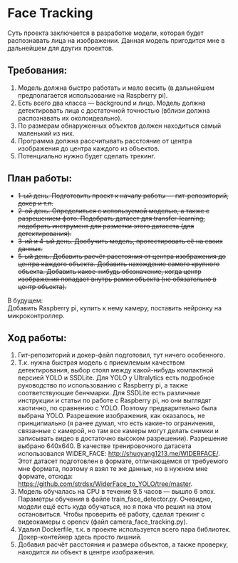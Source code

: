 # Face Tracking  

Суть проекта заключается в разработке модели, которая будет распознавать лица на изображении. Данная модель пригодится мне в дальнейшем для других проектов.

## Требования: 
1. Модель должна быстро работать и мало весить (в дальнейшем предполагается использование на Raspberry pi).  
2. Есть всего два класса — background и лицо. Модель должна детектировать лица с достаточной точностью (вблизи должна распознавать их околоидеально).  
3. По размерам обнаруженных объектов должен находиться самый маленький из них.  
4. Программа должна рассчитывать расстояние от центра изображения до центра каждого из объектов.  
5. Потенциально нужно будет сделать трекинг.

## План работы:  
- ~~1-ый день. Подготовить проект к началу работы — гит-репозиторий, докер и т.п.~~  
- ~~2-ой день. Определиться с используемой моделью, а также с разрешением фото. Подобрать датасет для transfer-learning, подобрать инструмент для разметки этого датасета (для детектирования).~~  
- ~~3-ий и 4-ый день. Дообучить модель, протестировать её на своих данных.~~  
- ~~5-ый день. Добавить расчёт расстояния от центра изображения до центра каждого объекта. Добавить нахождение самого крупного объекта. Добавить какое-нибудь обозначение, когда центр изображения попадает внутрь рамки объекта (не обязательно в центр объекта).~~  

В будущем:  
Добавить Raspberry pi, купить к нему камеру, поставить нейронку на микроконтроллер.

## Ход работы:
1. Гит-репозиторий и докер-файл подготовил, тут ничего особенного.
2. Т.к. нужна быстрая модель с приемлемым качеством детектирования, выбор стоял между какой-нибудь компактной версией YOLO и SSDLite. 
Для YOLO у Ultralytics есть подробное руководство по использованию с Raspberry pi, 
а также соответствующие бенчмарки. Для SSDLite есть различные инструкции и статьи по работе с Raspberry pi, 
но они выглядят хаотично, по сравнению с YOLO. Поэтому предварительно была выбрана YOLO. 
Разрешение изображения, как оказалось, не принципиально (я ранее думал, что есть какие-то ограничения, 
связанные с камерой, но там все камеры могут делать снимки и записывать видео в достаточно высоком разрешении). 
Разрешение выбрано 640x640. В качестве тренировочного датасета использовался WIDER_FACE: http://shuoyang1213.me/WIDERFACE/. 
Этот датасет подготовлен в формате, отличающемся от требуемого мне формата, поэтому я взял те же данные, 
но в нужном мне формате, отсюда: https://github.com/strdsx/WiderFace_to_YOLO/tree/master.  
3. Модель обучалась на CPU в течение 9.5 часов — вышло 6 эпох. Параметры обучения в файле train_face_detector.py. 
Очевидно, модели ещё есть куда обучаться, но я пока что решил на этом остановиться. Чтобы проверить её работу, 
сделал трекинг с видеокамеры с opencv (файл camera_face_tracking.py).  
4. Удалил Dockerfile, т.к. в проекте используется всего пара библиотек. Докер-контейнер здесь просто лишний.
5. Добавил расчёт расстояния и размера объектов, а также проверку, находится ли объект в центре изображения.